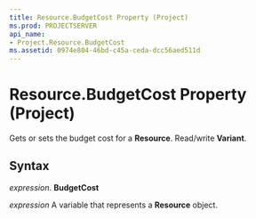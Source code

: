 ```yaml
---
title: Resource.BudgetCost Property (Project)
ms.prod: PROJECTSERVER
api_name:
- Project.Resource.BudgetCost
ms.assetid: 0974e804-46bd-c45a-ceda-dcc56aed511d
---
```



# Resource.BudgetCost Property (Project)

Gets or sets the budget cost for a  **Resource**. Read/write **Variant**.


## Syntax

 _expression_. **BudgetCost**

 _expression_ A variable that represents a **Resource** object.



